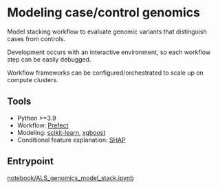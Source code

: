 # Modeling case/control genomics

Model stacking workflow to evaluate genomic variants that distinguish cases from controls.

Development occurs with an interactive environment, so each workflow step can be easily debugged.

Workflow frameworks can be configured/orchestrated to scale up on compute clusters.

## Tools

- Python >=3.9
- Workflow: [Prefect](https://www.prefect.io)
- Modeling: [scikit-learn](https://scikit-learn.org/), [xgboost](https://xgboost.readthedocs.io/en/stable/)
- Conditional feature explanation: [SHAP](https://shap.readthedocs.io/en/latest/example_notebooks/overviews/An%20introduction%20to%20explainable%20AI%20with%20Shapley%20values.html)

## Entrypoint

[notebook/ALS_genomics_model_stack.ipynb](notebook/ALS_genomics_model_stack.ipynb)
